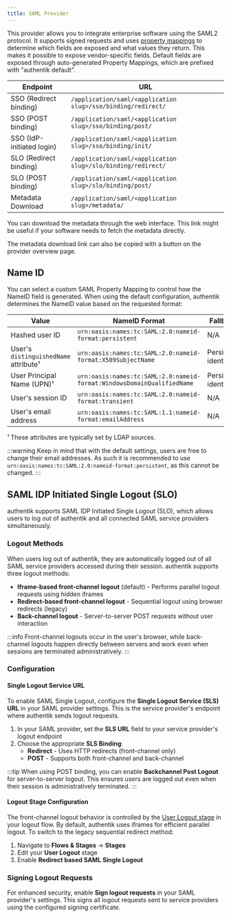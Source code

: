 ```yaml
---
title: SAML Provider
---
```


This provider allows you to integrate enterprise software using the SAML2 protocol. It supports signed requests and uses [property mappings](../property-mappings/index.md#saml-property-mappings) to determine which fields are exposed and what values they return. This makes it possible to expose vendor-specific fields.
Default fields are exposed through auto-generated Property Mappings, which are prefixed with "authentik default".

| Endpoint                  | URL                                                          |
| ------------------------- | ------------------------------------------------------------ |
| SSO (Redirect binding)    | `/application/saml/<application slug>/sso/binding/redirect/` |
| SSO (POST binding)        | `/application/saml/<application slug>/sso/binding/post/`     |
| SSO (IdP-initiated login) | `/application/saml/<application slug>/sso/binding/init/`     |
| SLO (Redirect binding)    | `/application/saml/<application slug>/slo/binding/redirect/` |
| SLO (POST binding)        | `/application/saml/<application slug>/slo/binding/post/`     |
| Metadata Download         | `/application/saml/<application slug>/metadata/`             |

You can download the metadata through the web interface. This link might be useful if your software needs to fetch the metadata directly.

The metadata download link can also be copied with a button on the provider overview page.

## Name ID

You can select a custom SAML Property Mapping to control how the NameID field is generated. When using the default configuration, authentik determines the NameID value based on the requested format:

| Value                                 | NameID Format                                                          | Fallback              |
| ------------------------------------- | ---------------------------------------------------------------------- | --------------------- |
| Hashed user ID                        | `urn:oasis:names:tc:SAML:2.0:nameid-format:persistent`                 | N/A                   |
| User's `distinguishedName` attribute¹ | `urn:oasis:names:tc:SAML:2.0:nameid-format:X509SubjectName`            | Persistent identifier |
| User Principal Name (UPN)¹            | `urn:oasis:names:tc:SAML:2.0:nameid-format:WindowsDomainQualifiedName` | Persistent identifier |
| User's session ID                     | `urn:oasis:names:tc:SAML:2.0:nameid-format:transient`                  | N/A                   |
| User's email address                  | `urn:oasis:names:tc:SAML:1.1:nameid-format:emailAddress`               | N/A                   |

¹ These attributes are typically set by LDAP sources.

:::warning
Keep in mind that with the default settings, users are free to change their email addresses. As such it is recommended to use `urn:oasis:names:tc:SAML:2.0:nameid-format:persistent`, as this cannot be changed.
:::

## SAML IDP Initiated Single Logout (SLO)

authentik supports SAML IDP Initiated Single Logout (SLO), which allows users to log out of authentik and all connected SAML service providers simultaneously.

### Logout Methods

When users log out of authentik, they are automatically logged out of all SAML service providers accessed during their session. authentik supports three logout methods:

- **Iframe-based front-channel logout** (default) - Performs parallel logout requests using hidden iframes
- **Redirect-based front-channel logout** - Sequential logout using browser redirects (legacy)
- **Back-channel logout** - Server-to-server POST requests without user interaction

:::info
Front-channel logouts occur in the user's browser, while back-channel logouts happen directly between servers and work even when sessions are terminated administratively.
:::

### Configuration

#### Single Logout Service URL

To enable SAML Single Logout, configure the **Single Logout Service (SLS) URL** in your SAML provider settings. This is the service provider's endpoint where authentik sends logout requests.

1. In your SAML provider, set the **SLS URL** field to your service provider's logout endpoint
2. Choose the appropriate **SLS Binding**:
    - **Redirect** - Uses HTTP redirects (front-channel only)
    - **POST** - Supports both front-channel and back-channel

:::tip
When using POST binding, you can enable **Backchannel Post Logout** for server-to-server logout. This ensures users are logged out even when their session is administratively terminated.
:::

#### Logout Stage Configuration

The front-channel logout behavior is controlled by the [User Logout stage](../../flows-stages/stages/user_logout.md) in your logout flow. By default, authentik uses iframes for efficient parallel logout. To switch to the legacy sequential redirect method:

1. Navigate to **Flows & Stages** → **Stages**
2. Edit your **User Logout** stage
3. Enable **Redirect based SAML Single Logout**

### Signing Logout Requests

For enhanced security, enable **Sign logout requests** in your SAML provider's settings. This signs all logout requests sent to service providers using the configured signing certificate.
